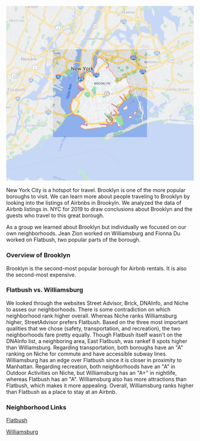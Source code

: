
![alt text](brooklynmap2.png "Logo Title Text 1")  


New York City is a hotspot for travel. Brooklyn is one of the more popular boroughs to visit. We can learn more about people traveling to Brooklyn by looking into the listings of Airbnbs in Brookyln. We analyzed the data of Airbnb listings in. NYC for 2019 to draw conclusions about Brooklyn and the guests who travel to this great borough.  

As a group we learned about Brooklyn but individually we focused on our own neighborhoods. Jean Zion worked on Williamsburg and Fionna Du worked on Flatbush, two popular parts of the borough.  
### Overview of Brooklyn
Brooklyn is the second-most popular borough for Airbnb rentals. It is also the second-most expensive.





### Flatbush vs. Williamsburg
We looked through the websites Street Advisor, Brick, DNAInfo, and Niche to asses our neighborhoods. There is some contradiction on which neighborhood rank higher overall. Whereas Niche ranks Williamsburg higher, StreetAdvisor prefers Flatbush. Based on the three most important qualities that we chose (safety, transportation, and recreation), the two neighborhoods fare pretty equally. Though Flatbush itself wasn't on the DNAInfo list, a neighboring area, East Flatbush, was rankef 8 spots higher than Williamsburg. Regarding transportation, both boroughs have an "A" ranking on Niche for commute and have accessible subway lines. Williamsburg has an edge over Flatbush since it is closer in proximity to Manhattan. Regarding recreation, both neighborhoods have an "A" in Outdoor Activities on Niche, but Williamsburg has an "A+" in nightlife, whereas Flatbush has an "A". Williamsburg also has more attractions than Flatbush, which makes it more appealing. Overall, Williamsburg ranks higher than Flatbush as a place to stay at an Airbnb.

### Neighborhood Links

[Flatbush](https://fionnadu.github.io/Flatbush/)  

[Williamsburg](https://jmzion.github.io/HC10/)

